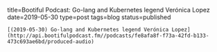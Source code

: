 
title=Bootiful Podcast: Go-lang and Kubernetes legend Verónica Lopez
date=2019-05-30
type=post
tags=blog
status=published
~~~~~~
[(2019-05-30) Go-lang and Kubernetes legend Verónica Lopez](http://api.bootifulpodcast.fm//podcasts/fe8afa8f-f73a-42fd-b133-473c693ae6bd/produced-audio) 
            